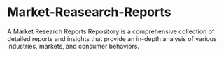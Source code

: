# Market-Reasearch-Reports
A Market Research Reports Repository is a comprehensive collection of detailed reports and insights that provide an in-depth analysis of various industries, markets, and consumer behaviors.
